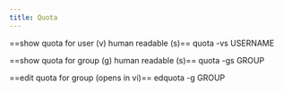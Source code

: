 ```yaml
---
title: Quota
---
```


==show quota for user (v) human readable (s)==
  quota -vs USERNAME
  
==show quota for group (g) human readable (s)==
  quota -gs GROUP
  
==edit quota for group (opens in vi)==
  edquota -g GROUP
